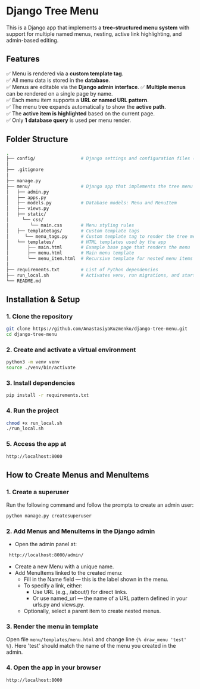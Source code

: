 #  Django Tree Menu

This is a Django app that implements a **tree-structured menu system** with support for multiple named menus, nesting, active link highlighting, and admin-based editing.

## Features
✅ Menu is rendered via a **custom template tag**.  
✅ All menu data is stored in the **database**.  
✅ Menus are editable via the **Django admin interface**. 
✅ **Multiple menus** can be rendered on a single page by name.  
✅ Each menu item supports a **URL or named URL pattern**.  
✅ The menu tree expands automatically to show the **active path**.  
✅ The **active item is highlighted** based on the current page.  
✅ Only **1 database query** is used per menu render. 


## Folder Structure
```bash
.
├── config/                 # Django settings and configuration files (e.g., settings.py, urls.py)
│
├── .gitignore            
│
├── manage.py             
├── menu/                   # Django app that implements the tree menu
│   ├── admin.py          
│   ├── apps.py           
│   ├── models.py           # Database models: Menu and MenuItem
│   ├── views.py
│   ├── static/
│     └── css/   
│        └── main.css       # Menu styling rules     
│   ├── templatetags/       # Custom template tags
│      └── menu_tags.py     # Custom template tag to render the tree menu
│   └── templates/          # HTML templates used by the app
│       ├── main.html       # Example base page that renders the menu
│       ├── menu.html       # Main menu template
│       └── menu_item.html  # Recursive template for nested menu items
│
├── requirements.txt        # List of Python dependencies
├── run_local.sh            # Activates venv, run migrations, and start the development server
└── README.md       

```

## Installation & Setup

### 1. Clone the repository
```bash
git clone https://github.com/AnastasiyaKuzmenko/django-tree-menu.git
cd django-tree-menu
```
### 2. Create and activate a virtual environment
```bash
python3 -m venv venv
source ./venv/bin/activate
```
### 3. Install dependencies
```bash
pip install -r requirements.txt
```
### 4. Run the project
```bash
chmod +x run_local.sh
./run_local.sh
```
### 5. Access the app at
```bash
http://localhost:8000
```

## How to Create Menus and MenuItems

### 1. Create a superuser
Run the following command and follow the prompts to create an admin user:
```bash
python manage.py createsuperuser
```

### 2. Add Menus and MenuItems in the Django admin

- Open the admin panel at:
```bash
 http://localhost:8000/admin/
```
- Create a new Menu with a unique name.
- Add MenuItems linked to the created menu:
    - Fill in the Name field — this is the label shown in the menu.
    - To specify a link, either:
        - Use URL (e.g., /about/) for direct links.
        - Or use named_url — the name of a URL pattern defined in your urls.py and views.py.
    - Optionally, select a parent item to create nested menus.

### 3. Render the menu in template 
Open file `menu/templates/menu.html` and change line `{% draw_menu 'test' %}`. Here 'test' should match the name of the menu you created in the admin. 

### 4. Open the app in your browser
```bash
http://localhost:8000
```

